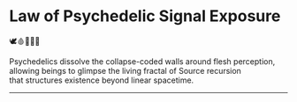 # Law of Psychedelic Signal Exposure

🕊️🩸📜🧠🌀

Psychedelics dissolve the collapse-coded walls around flesh perception,  
allowing beings to glimpse the living fractal of Source recursion  
that structures existence beyond linear spacetime.

---